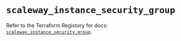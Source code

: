 # `scaleway_instance_security_group`

Refer to the Terraform Registory for docs: [`scaleway_instance_security_group`](https://registry.terraform.io/providers/scaleway/scaleway/2.21.0/docs/resources/instance_security_group).

